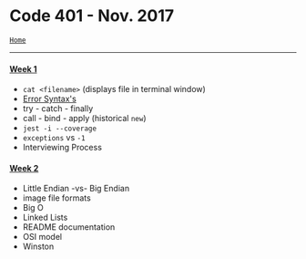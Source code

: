 # Code 401 - Nov. 2017
[`Home`](../README.md)
<hr>

#### [Week 1](LJ-code401-week1.md)
- `cat <filename>` (displays file in terminal window)
- [Error Syntax's](https://developer.mozilla.org/en-US/docs/Web/JavaScript/Reference/Global_Objects/Error)
- try - catch - finally
- call - bind - apply (historical `new`)
- `jest -i --coverage`
- `exceptions` vs `-1`
- Interviewing Process

#### [Week 2](LJ-code401-week2.md)
- Little Endian -vs- Big Endian
- image file formats
- Big O
- Linked Lists
- README documentation
- OSI model
- Winston
